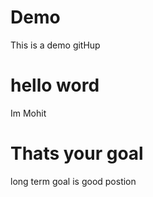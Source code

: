 # Demo
This is a demo gitHup 
# hello word 
Im Mohit
# Thats your goal 
long term goal is good postion

